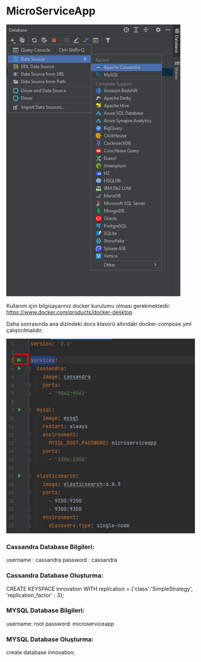 # MicroServiceApp
![add-database.png](add-database.png)


Kullanım için bilgisayarınız docker kurulumu olması gerekmektedir.
https://www.docker.com/products/docker-desktop

Daha sonrasında ana dizindeki docs klasörü altındaki docker-compose.yml çalıştırılmalıdır.

![docker-compose.png](docker-compose.png)

### Cassandra Database Bilgileri:
username : cassandra
password : cassandra

### Cassandra Database Oluşturma:
CREATE KEYSPACE innovation
WITH replication = {'class':'SimpleStrategy', 'replication_factor' : 3};

### MYSQL Database Bilgileri:
username: root
password: microserviceapp

### MYSQL Database Oluşturma:
create database innovation;


